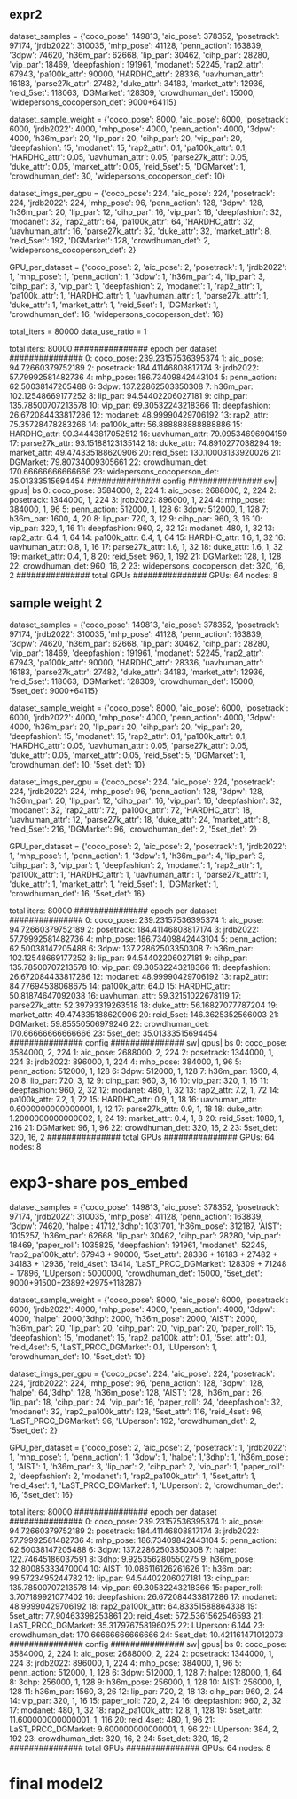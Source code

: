 ## expr2

dataset_samples = {'coco_pose': 149813, 'aic_pose': 378352, 'posetrack': 97174, 'jrdb2022': 310035, 'mhp_pose': 41128, 'penn_action': 163839, '3dpw': 74620,
                    'h36m_par': 62668, 'lip_par': 30462, 'cihp_par': 28280, 'vip_par': 18469,
                    'deepfashion': 191961, 'modanet': 52245,
                    'rap2_attr': 67943, 'pa100k_attr': 90000, 'HARDHC_attr': 28336, 'uavhuman_attr': 16183, 'parse27k_attr': 27482, 'duke_attr': 34183, 'market_attr': 12936,
                    'reid_5set': 118063, 'DGMarket': 128309,
                    'crowdhuman_det': 15000, 'widepersons_cocoperson_det': 9000+64115}

dataset_sample_weight = {'coco_pose': 8000, 'aic_pose': 6000, 'posetrack': 6000, 'jrdb2022': 4000, 'mhp_pose': 4000, 'penn_action': 4000, '3dpw': 4000,
                        'h36m_par': 20, 'lip_par': 20, 'cihp_par': 20, 'vip_par': 20,
                        'deepfashion': 15, 'modanet': 15,
                        'rap2_attr': 0.1, 'pa100k_attr': 0.1, 'HARDHC_attr': 0.05, 'uavhuman_attr': 0.05, 'parse27k_attr': 0.05, 'duke_attr': 0.05, 'market_attr': 0.05,
                        'reid_5set': 5, 'DGMarket': 1,
                        'crowdhuman_det': 30, 'widepersons_cocoperson_det': 10}

dataset_imgs_per_gpu = {'coco_pose': 224, 'aic_pose': 224, 'posetrack': 224, 'jrdb2022': 224, 'mhp_pose': 96, 'penn_action': 128, '3dpw': 128,
                        'h36m_par': 20, 'lip_par': 12, 'cihp_par': 16, 'vip_par': 16,
                        'deepfashion': 32, 'modanet': 32,
                        'rap2_attr': 64, 'pa100k_attr': 64, 'HARDHC_attr': 32, 'uavhuman_attr': 16, 'parse27k_attr': 32, 'duke_attr': 32, 'market_attr': 8,
                        'reid_5set': 192, 'DGMarket': 128,
                        'crowdhuman_det': 2, 'widepersons_cocoperson_det': 2}

GPU_per_dataset = {'coco_pose': 2, 'aic_pose': 2, 'posetrack': 1, 'jrdb2022': 1, 'mhp_pose': 1, 'penn_action': 1, '3dpw': 1,
                    'h36m_par': 4, 'lip_par': 3, 'cihp_par': 3, 'vip_par': 1,
                    'deepfashion': 2, 'modanet': 1,
                    'rap2_attr': 1, 'pa100k_attr': 1, 'HARDHC_attr': 1, 'uavhuman_attr': 1, 'parse27k_attr': 1, 'duke_attr': 1, 'market_attr': 1,
                    'reid_5set': 1, 'DGMarket': 1,
                    'crowdhuman_det': 16, 'widepersons_cocoperson_det': 16}

total_iters = 80000
data_use_ratio = 1

total iters:  80000
############### epoch per dataset ###############
0: coco_pose: 239.23157536395374
1: aic_pose: 94.72660379752189
2: posetrack: 184.41146808817174
3: jrdb2022: 57.79992581482736
4: mhp_pose: 186.73409842443104
5: penn_action: 62.50038147205488
6: 3dpw: 137.22862503350308
7: h36m_par: 102.12548669177252
8: lip_par: 94.54402206027181
9: cihp_par: 135.78500707213578
10: vip_par: 69.30532243218366
11: deepfashion: 26.672084433817286
12: modanet: 48.99990429706192
13: rap2_attr: 75.35728478283266
14: pa100k_attr: 56.888888888888886
15: HARDHC_attr: 90.34443817052512
16: uavhuman_attr: 79.09534696904159
17: parse27k_attr: 93.15188123135142
18: duke_attr: 74.8910277038294
19: market_attr: 49.474335188620906
20: reid_5set: 130.10003133920026
21: DGMarket: 79.80734009305661
22: crowdhuman_det: 170.66666666666666
23: widepersons_cocoperson_det: 35.01333515694454
############### config ###############
             sw|  gpus|  bs
0: coco_pose: 3584000, 2, 224
1: aic_pose: 2688000, 2, 224
2: posetrack: 1344000, 1, 224
3: jrdb2022: 896000, 1, 224
4: mhp_pose: 384000, 1, 96
5: penn_action: 512000, 1, 128
6: 3dpw: 512000, 1, 128
7: h36m_par: 1600, 4, 20
8: lip_par: 720, 3, 12
9: cihp_par: 960, 3, 16
10: vip_par: 320, 1, 16
11: deepfashion: 960, 2, 32
12: modanet: 480, 1, 32
13: rap2_attr: 6.4, 1, 64
14: pa100k_attr: 6.4, 1, 64
15: HARDHC_attr: 1.6, 1, 32
16: uavhuman_attr: 0.8, 1, 16
17: parse27k_attr: 1.6, 1, 32
18: duke_attr: 1.6, 1, 32
19: market_attr: 0.4, 1, 8
20: reid_5set: 960, 1, 192
21: DGMarket: 128, 1, 128
22: crowdhuman_det: 960, 16, 2
23: widepersons_cocoperson_det: 320, 16, 2
############### total GPUs ###############
GPUs:  64
nodes:  8



## sample weight 2

dataset_samples = {'coco_pose': 149813, 'aic_pose': 378352, 'posetrack': 97174, 'jrdb2022': 310035, 'mhp_pose': 41128, 'penn_action': 163839, '3dpw': 74620, 
                    'h36m_par': 62668, 'lip_par': 30462, 'cihp_par': 28280, 'vip_par': 18469,
                    'deepfashion': 191961, 'modanet': 52245, 
                    'rap2_attr': 67943, 'pa100k_attr': 90000, 'HARDHC_attr': 28336, 'uavhuman_attr': 16183, 'parse27k_attr': 27482, 'duke_attr': 34183, 'market_attr': 12936,
                    'reid_5set': 118063, 'DGMarket': 128309,
                    'crowdhuman_det': 15000, '5set_det': 9000+64115}

dataset_sample_weight = {'coco_pose': 8000, 'aic_pose': 6000, 'posetrack': 6000, 'jrdb2022': 4000, 'mhp_pose': 4000, 'penn_action': 4000, '3dpw': 4000, 
                        'h36m_par': 20, 'lip_par': 20, 'cihp_par': 20, 'vip_par': 20,
                        'deepfashion': 15, 'modanet': 15,
                        'rap2_attr': 0.1, 'pa100k_attr': 0.1, 'HARDHC_attr': 0.05, 'uavhuman_attr': 0.05, 'parse27k_attr': 0.05, 'duke_attr': 0.05, 'market_attr': 0.05,
                        'reid_5set': 5, 'DGMarket': 1,
                        'crowdhuman_det': 10, '5set_det': 10}

dataset_imgs_per_gpu = {'coco_pose': 224, 'aic_pose': 224, 'posetrack': 224, 'jrdb2022': 224, 'mhp_pose': 96, 'penn_action': 128, '3dpw': 128, 
                        'h36m_par': 20, 'lip_par': 12, 'cihp_par': 16, 'vip_par': 16,
                        'deepfashion': 32, 'modanet': 32,
                        'rap2_attr': 72, 'pa100k_attr': 72, 'HARDHC_attr': 18, 'uavhuman_attr': 12, 'parse27k_attr': 18, 'duke_attr': 24, 'market_attr': 8,
                        'reid_5set': 216, 'DGMarket': 96,
                        'crowdhuman_det': 2, '5set_det': 2}

GPU_per_dataset = {'coco_pose': 2, 'aic_pose': 2, 'posetrack': 1, 'jrdb2022': 1, 'mhp_pose': 1, 'penn_action': 1, '3dpw': 1,
                    'h36m_par': 4, 'lip_par': 3, 'cihp_par': 3, 'vip_par': 1,
                    'deepfashion': 2, 'modanet': 1,
                    'rap2_attr': 1, 'pa100k_attr': 1, 'HARDHC_attr': 1, 'uavhuman_attr': 1, 'parse27k_attr': 1, 'duke_attr': 1, 'market_attr': 1,
                    'reid_5set': 1, 'DGMarket': 1,
                    'crowdhuman_det': 16, '5set_det': 16}

total iters:  80000
############### epoch per dataset ###############
0: coco_pose: 239.23157536395374
1: aic_pose: 94.72660379752189
2: posetrack: 184.41146808817174
3: jrdb2022: 57.79992581482736
4: mhp_pose: 186.73409842443104
5: penn_action: 62.50038147205488
6: 3dpw: 137.22862503350308
7: h36m_par: 102.12548669177252
8: lip_par: 94.54402206027181
9: cihp_par: 135.78500707213578
10: vip_par: 69.30532243218366
11: deepfashion: 26.672084433817286
12: modanet: 48.99990429706192
13: rap2_attr: 84.77694538068675
14: pa100k_attr: 64.0
15: HARDHC_attr: 50.81874647092038
16: uavhuman_attr: 59.32151022678119
17: parse27k_attr: 52.39793319263518
18: duke_attr: 56.16827077787204
19: market_attr: 49.474335188620906
20: reid_5set: 146.3625352566003
21: DGMarket: 59.85550506979246
22: crowdhuman_det: 170.66666666666666
23: 5set_det: 35.01333515694454
############### config ###############
             sw|  gpus|  bs
0: coco_pose: 3584000, 2, 224
1: aic_pose: 2688000, 2, 224
2: posetrack: 1344000, 1, 224
3: jrdb2022: 896000, 1, 224
4: mhp_pose: 384000, 1, 96
5: penn_action: 512000, 1, 128
6: 3dpw: 512000, 1, 128
7: h36m_par: 1600, 4, 20
8: lip_par: 720, 3, 12
9: cihp_par: 960, 3, 16
10: vip_par: 320, 1, 16
11: deepfashion: 960, 2, 32
12: modanet: 480, 1, 32
13: rap2_attr: 7.2, 1, 72
14: pa100k_attr: 7.2, 1, 72
15: HARDHC_attr: 0.9, 1, 18
16: uavhuman_attr: 0.6000000000000001, 1, 12
17: parse27k_attr: 0.9, 1, 18
18: duke_attr: 1.2000000000000002, 1, 24
19: market_attr: 0.4, 1, 8
20: reid_5set: 1080, 1, 216
21: DGMarket: 96, 1, 96
22: crowdhuman_det: 320, 16, 2
23: 5set_det: 320, 16, 2
############### total GPUs ###############
GPUs:  64
nodes:  8



# exp3-share pos_embed

dataset_samples = {'coco_pose': 149813, 'aic_pose': 378352, 'posetrack': 97174, 'jrdb2022': 310035, 'mhp_pose': 41128, 'penn_action': 163839, '3dpw': 74620, 'halpe': 41712,'3dhp': 1031701, 'h36m_pose': 312187, 'AIST': 1015257,
                    'h36m_par': 62668, 'lip_par': 30462, 'cihp_par': 28280, 'vip_par': 18469, 'paper_roll': 1035825,
                    'deepfashion': 191961, 'modanet': 52245,
                    'rap2_pa100k_attr': 67943 + 90000, '5set_attr': 28336 + 16183 + 27482 + 34183 + 12936,
                    'reid_4set': 13414, 'LaST_PRCC_DGMarket': 128309 + 71248 + 17896, 'LUperson': 5000000, 
                    'crowdhuman_det': 15000, '5set_det': 9000+91500+23892+2975+118287}

dataset_sample_weight = {'coco_pose': 8000, 'aic_pose': 6000, 'posetrack': 6000, 'jrdb2022': 4000, 'mhp_pose': 4000, 'penn_action': 4000, '3dpw': 4000, 'halpe': 2000,'3dhp': 2000, 'h36m_pose': 2000, 'AIST': 2000,
                        'h36m_par': 20, 'lip_par': 20, 'cihp_par': 20, 'vip_par': 20, 'paper_roll': 15,
                        'deepfashion': 15, 'modanet': 15,
                        'rap2_pa100k_attr': 0.1, '5set_attr': 0.1,
                        'reid_4set': 5, 'LaST_PRCC_DGMarket': 0.1, 'LUperson': 1,
                        'crowdhuman_det': 10, '5set_det': 10}

dataset_imgs_per_gpu = {'coco_pose': 224, 'aic_pose': 224, 'posetrack': 224, 'jrdb2022': 224, 'mhp_pose': 96, 'penn_action': 128, '3dpw': 128, 'halpe': 64,'3dhp': 128, 'h36m_pose': 128, 'AIST': 128,
                        'h36m_par': 26, 'lip_par': 18, 'cihp_par': 24, 'vip_par': 16, 'paper_roll': 24,
                        'deepfashion': 32, 'modanet': 32,
                        'rap2_pa100k_attr': 128, '5set_attr': 116,
                        'reid_4set': 96, 'LaST_PRCC_DGMarket': 96, 'LUperson': 192, 
                        'crowdhuman_det': 2, '5set_det': 2}

GPU_per_dataset = {'coco_pose': 2, 'aic_pose': 2, 'posetrack': 1, 'jrdb2022': 1, 'mhp_pose': 1, 'penn_action': 1, '3dpw': 1, 'halpe': 1,'3dhp': 1, 'h36m_pose': 1, 'AIST': 1,
                    'h36m_par': 3, 'lip_par': 2, 'cihp_par': 2, 'vip_par': 1, 'paper_roll': 2,
                    'deepfashion': 2, 'modanet': 1,
                    'rap2_pa100k_attr': 1, '5set_attr': 1,
                    'reid_4set': 1, 'LaST_PRCC_DGMarket': 1, 'LUperson': 2, 
                    'crowdhuman_det': 16, '5set_det': 16}

total iters:  80000
############### epoch per dataset ###############
0: coco_pose: 239.23157536395374
1: aic_pose: 94.72660379752189
2: posetrack: 184.41146808817174
3: jrdb2022: 57.79992581482736
4: mhp_pose: 186.73409842443104
5: penn_action: 62.50038147205488
6: 3dpw: 137.22862503350308
7: halpe: 122.74645186037591
8: 3dhp: 9.925356280550275
9: h36m_pose: 32.80085333470004
10: AIST: 10.086116126261626
11: h36m_par: 99.5723495244782
12: lip_par: 94.54402206027181
13: cihp_par: 135.78500707213578
14: vip_par: 69.30532243218366
15: paper_roll: 3.707189921077402
16: deepfashion: 26.672084433817286
17: modanet: 48.99990429706192
18: rap2_pa100k_attr: 64.83351588864338
19: 5set_attr: 77.90463398253861
20: reid_4set: 572.5361562546593
21: LaST_PRCC_DGMarket: 35.317976758196025
22: LUperson: 6.144
23: crowdhuman_det: 170.66666666666666
24: 5set_det: 10.421161471012073
############### config ###############
             sw|  gpus|  bs
0: coco_pose: 3584000, 2, 224
1: aic_pose: 2688000, 2, 224
2: posetrack: 1344000, 1, 224
3: jrdb2022: 896000, 1, 224
4: mhp_pose: 384000, 1, 96
5: penn_action: 512000, 1, 128
6: 3dpw: 512000, 1, 128
7: halpe: 128000, 1, 64
8: 3dhp: 256000, 1, 128
9: h36m_pose: 256000, 1, 128
10: AIST: 256000, 1, 128
11: h36m_par: 1560, 3, 26
12: lip_par: 720, 2, 18
13: cihp_par: 960, 2, 24
14: vip_par: 320, 1, 16
15: paper_roll: 720, 2, 24
16: deepfashion: 960, 2, 32
17: modanet: 480, 1, 32
18: rap2_pa100k_attr: 12.8, 1, 128
19: 5set_attr: 11.600000000000001, 1, 116
20: reid_4set: 480, 1, 96
21: LaST_PRCC_DGMarket: 9.600000000000001, 1, 96
22: LUperson: 384, 2, 192
23: crowdhuman_det: 320, 16, 2
24: 5set_det: 320, 16, 2
############### total GPUs ###############
GPUs:  64
nodes:  8






# final model2